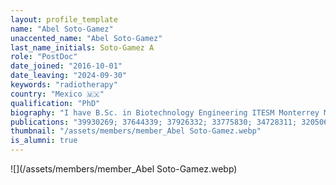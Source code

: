 ```yaml
---
layout: profile_template
name: "Abel Soto-Gamez"
unaccented_name: "Abel Soto-Gamez"
last_name_initials: Soto-Gamez A
role: "PostDoc"
date_joined: "2016-10-01"
date_leaving: "2024-09-30"
keywords: "radiotherapy"
country: "Mexico 🇲🇽"
qualification: "PhD"
biography: "I have B.Sc. in Biotechnology Engineering ITESM Monterrey Mexico / INSA Lyon France, and M.Sc. in Medical and Pharmaceutical Drug innovation, RUG, the Netherlands. In 2016 I started my PhD in the department of Chemical and Pharmaceutical Biology at the University of Groningen in collaboration with the European Research Institute for the Biology of Aging (ERIBA). In my project I specialized in protein-based senotherapeutics. I am currently working as a Post Doctoral researcher in Radiotherapy and Molecular Cell Biology in the Department of Biomedical Science of Cells & Systems at the UMCG, under the supervision of Profs. Drs. Rob Coppes, Sarah Pringe, and Marco Demaria. I am especially interested in the identification of exploitable pathways for the selective elimination of senescent cancer cells in the salivary gland and the use of novel approaches to modulate pro-inflammatory aspects of the senescence-associated secretory phenotype."
publications: "39930269; 37644339; 37926332; 33775830; 34728311; 32050662; 31153901; 28111332"
thumbnail: "/assets/members/member_Abel Soto-Gamez.webp"
is_alumni: true
---
```


 ![](/assets/members/member_Abel Soto-Gamez.webp)

 